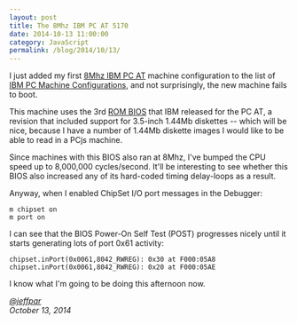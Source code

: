 ```yaml
---
layout: post
title: The 8Mhz IBM PC AT 5170
date: 2014-10-13 11:00:00
category: JavaScript
permalink: /blog/2014/10/13/
---
```


I just added my first [8Mhz IBM PC AT](/devices/pc/machine/5170/ega/1152kb/rev3/) machine configuration
to the list of [IBM PC Machine Configurations](/devices/pc/machine/), and not surprisingly, the new machine
fails to boot.

This machine uses the 3rd [ROM BIOS](/devices/pc/bios/5170/) that IBM released for the PC AT, a revision that
included support for 3.5-inch 1.44Mb diskettes -- which will be nice, because I have a number of 1.44Mb diskette
images I would like to be able to read in a PCjs machine.

Since machines with this BIOS also ran at 8Mhz, I've bumped the CPU speed up to 8,000,000 cycles/second.
It'll be interesting to see whether this BIOS also increased any of its hard-coded timing delay-loops as a result.

Anyway, when I enabled ChipSet I/O port messages in the Debugger:

	m chipset on
	m port on

I can see that the BIOS Power-On Self Test (POST) progresses nicely until it starts generating lots of port 0x61
activity:

	chipset.inPort(0x0061,8042_RWREG): 0x30 at F000:05A8
	chipset.inPort(0x0061,8042_RWREG): 0x20 at F000:05AE

I know what I'm going to be doing this afternoon now.

*[@jeffpar](http://twitter.com/jeffpar)*  
*October 13, 2014*
